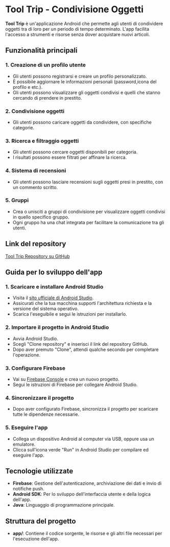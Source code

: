 # Tool Trip - Condivisione Oggetti

**Tool Trip** è un'applicazione Android che permette agli utenti di condividere oggetti tra di loro per un periodo di tempo determinato. L'app facilita l'accesso a strumenti e risorse senza dover acquistare nuovi articoli.

## Funzionalità principali

### 1. Creazione di un profilo utente
- Gli utenti possono registrarsi e creare un profilo personalizzato.
- È possibile aggiornare le informazioni personali (password,icona del profilo e etc.).
- Gli utenti possono visualizzare gli oggetti condivisi e quelli che stanno cercando di prendere in prestito.

### 2. Condivisione oggetti
- Gli utenti possono caricare oggetti da condividere, con specifiche categorie.

### 3. Ricerca e filtraggio oggetti
- Gli utenti possono cercare oggetti disponibili per categoria.
- I risultati possono essere filtrati per affinare la ricerca.

### 4. Sistema di recensioni
- Gli utenti possono lasciare recensioni sugli oggetti presi in prestito, con un commento scritto.

### 5. Gruppi
- Crea o unisciti a gruppi di condivisione per visualizzare oggetti condivisi in quello specifico gruppo.
- Ogni gruppo ha una chat integrata per facilitare la comunicazione tra gli utenti.

## Link del repository

[Tool Trip Repository su GitHub](https://github.com/MattiaMazarese/ToolTrip/)

## Guida per lo sviluppo dell'app

### 1. Scaricare e installare Android Studio
- Visita il [sito ufficiale di Android Studio](https://developer.android.com/studio?hl=it).
- Assicurati che la tua macchina supporti l'architettura richiesta e la versione del sistema operativo.
- Scarica l'eseguibile e segui le istruzioni per installarlo.

### 2. Importare il progetto in Android Studio
- Avvia Android Studio.
- Scegli "Clone repository" e inserisci il link del repository GitHub.
- Dopo aver premuto "Clone", attendi qualche secondo per completare l'operazione.

### 3. Configurare Firebase
- Vai su [Firebase Console](https://console.firebase.google.com/) e crea un nuovo progetto.
- Segui le istruzioni di Firebase per collegare Android Studio.

### 4. Sincronizzare il progetto
- Dopo aver configurato Firebase, sincronizza il progetto per scaricare tutte le dipendenze necessarie.

### 5. Eseguire l'app
- Collega un dispositivo Android al computer via USB, oppure usa un emulatore.
- Clicca sull'icona verde "Run" in Android Studio per compilare ed eseguire l'app.

## Tecnologie utilizzate
- **Firebase**: Gestione dell'autenticazione, archiviazione dei dati e invio di notifiche push.
- **Android SDK**: Per lo sviluppo dell'interfaccia utente e della logica dell'app.
- **Java**: Linguaggio di programmazione principale.

## Struttura del progetto
- **app/**: Contiene il codice sorgente, le risorse e gli altri file necessari per l'esecuzione dell'app.
